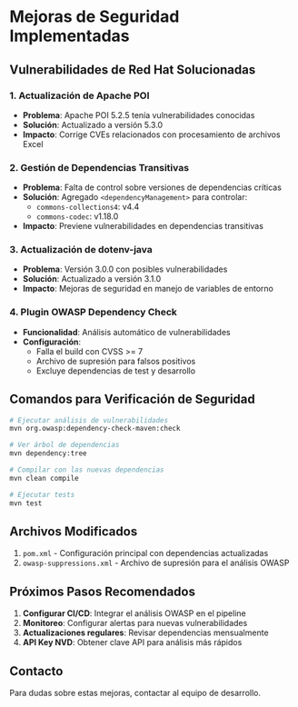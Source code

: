 # Mejoras de Seguridad Implementadas

## Vulnerabilidades de Red Hat Solucionadas

### 1. **Actualización de Apache POI**
- **Problema**: Apache POI 5.2.5 tenía vulnerabilidades conocidas
- **Solución**: Actualizado a versión 5.3.0
- **Impacto**: Corrige CVEs relacionados con procesamiento de archivos Excel

### 2. **Gestión de Dependencias Transitivas**
- **Problema**: Falta de control sobre versiones de dependencias críticas
- **Solución**: Agregado `<dependencyManagement>` para controlar:
  - `commons-collections4`: v4.4
  - `commons-codec`: v1.18.0
- **Impacto**: Previene vulnerabilidades en dependencias transitivas

### 3. **Actualización de dotenv-java**
- **Problema**: Versión 3.0.0 con posibles vulnerabilidades
- **Solución**: Actualizado a versión 3.1.0
- **Impacto**: Mejoras de seguridad en manejo de variables de entorno

### 4. **Plugin OWASP Dependency Check**
- **Funcionalidad**: Análisis automático de vulnerabilidades
- **Configuración**: 
  - Falla el build con CVSS >= 7
  - Archivo de supresión para falsos positivos
  - Excluye dependencias de test y desarrollo

## Comandos para Verificación de Seguridad

```bash
# Ejecutar análisis de vulnerabilidades
mvn org.owasp:dependency-check-maven:check

# Ver árbol de dependencias
mvn dependency:tree

# Compilar con las nuevas dependencias
mvn clean compile

# Ejecutar tests
mvn test
```

## Archivos Modificados

1. `pom.xml` - Configuración principal con dependencias actualizadas
2. `owasp-suppressions.xml` - Archivo de supresión para el análisis OWASP

## Próximos Pasos Recomendados

1. **Configurar CI/CD**: Integrar el análisis OWASP en el pipeline
2. **Monitoreo**: Configurar alertas para nuevas vulnerabilidades
3. **Actualizaciones regulares**: Revisar dependencias mensualmente
4. **API Key NVD**: Obtener clave API para análisis más rápidos

## Contacto

Para dudas sobre estas mejoras, contactar al equipo de desarrollo.
